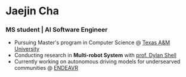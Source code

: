 # Jaejin Cha
### MS student | AI Software Engineer

- Pursuing Master's program in Computer Science @ [Texas A&M University](https://engineering.tamu.edu/cse/academics/degrees/graduate/ms-cs.html)
- Conducting research in **Multi-robot System** with [prof. Dylan Shell](https://cse-robotics.engr.tamu.edu/dshell/)
- Currently working on autonomous driving models for undersearved communities @ [ENDEAVR](https://endeavr.city/)

<!--
**jaejin0/jaejin0** is a ✨ _special_ ✨ repository because its `README.md` (this file) appears on your GitHub profile.

Here are some ideas to get you started:

- 🔭 I’m currently working on ...
- 🌱 I’m currently learning ...
- 👯 I’m looking to collaborate on ...
- 🤔 I’m looking for help with ...
- 💬 Ask me about ...
- 📫 How to reach me: ...
- 😄 Pronouns: ...
- ⚡ Fun fact: ...
-->

